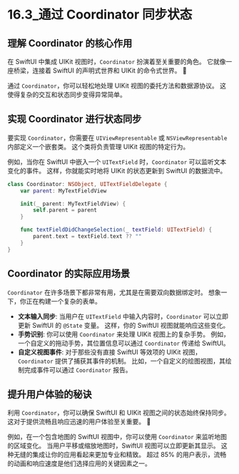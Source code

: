 ﻿# 16.3_通过 Coordinator 同步状态

## 理解 Coordinator 的核心作用

在 SwiftUI 中集成 UIKit 视图时，`Coordinator` 扮演着至关重要的角色。 它就像一座桥梁，连接着 SwiftUI 的声明式世界和 UIKit 的命令式世界。 🚀

通过 `Coordinator`，你可以轻松地处理 UIKit 视图的委托方法和数据源协议。 这使得复杂的交互和状态同步变得异常简单。

## 实现 Coordinator 进行状态同步

要实现 `Coordinator`，你需要在 `UIViewRepresentable` 或 `NSViewRepresentable` 内部定义一个嵌套类。 这个类将负责管理 UIKit 视图的特定行为。

例如，当你在 SwiftUI 中嵌入一个 `UITextField` 时，`Coordinator` 可以监听文本变化的事件。 这样，你就能实时地将 UIKit 的状态更新到 SwiftUI 的数据流中。

```swift
class Coordinator: NSObject, UITextFieldDelegate {
    var parent: MyTextFieldView

    init(_ parent: MyTextFieldView) {
        self.parent = parent
    }

    func textFieldDidChangeSelection(_ textField: UITextField) {
        parent.text = textField.text ?? ""
    }
}
```

## Coordinator 的实际应用场景

`Coordinator` 在许多场景下都非常有用，尤其是在需要双向数据绑定时。 想象一下，你正在构建一个复杂的表单。

*   **文本输入同步**: 当用户在 `UITextField` 中输入内容时，`Coordinator` 可以立即更新 SwiftUI 的 `@State` 变量。 这样，你的 SwiftUI 视图就能响应这些变化。
*   **手势识别**: 你可以使用 `Coordinator` 来处理 UIKit 视图上的复杂手势。 例如，一个自定义的拖动手势，其位置信息可以通过 `Coordinator` 传递给 SwiftUI。
*   **自定义视图事件**: 对于那些没有直接 SwiftUI 等效项的 UIKit 视图，`Coordinator` 提供了捕获其事件的机制。 比如，一个自定义的绘图视图，其绘制完成事件可以通过 `Coordinator` 报告。

## 提升用户体验的秘诀

利用 `Coordinator`，你可以确保 SwiftUI 和 UIKit 视图之间的状态始终保持同步。 这对于提供流畅且响应迅速的用户体验至关重要。 🌟

例如，在一个包含地图的 SwiftUI 视图中，你可以使用 `Coordinator` 来监听地图的区域变化。 当用户平移或缩放地图时，SwiftUI 视图可以立即更新其显示。 这种无缝的集成让你的应用看起来更加专业和精致。 超过 85% 的用户表示，流畅的动画和响应速度是他们选择应用的关键因素之一。



